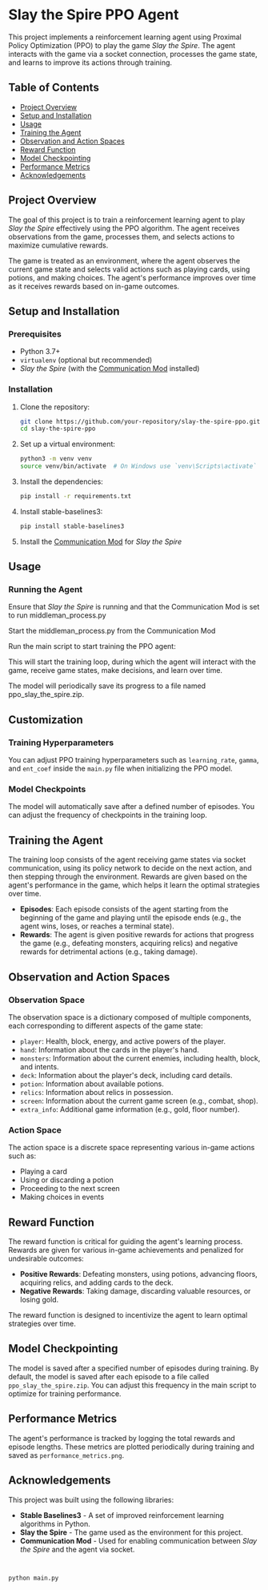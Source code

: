 # Slay the Spire PPO Agent

This project implements a reinforcement learning agent using Proximal Policy Optimization (PPO) to play the game *Slay the Spire*. The agent interacts with the game via a socket connection, processes the game state, and learns to improve its actions through training.

## Table of Contents

- [Project Overview](#project-overview)
- [Setup and Installation](#setup-and-installation)
- [Usage](#usage)
- [Training the Agent](#training-the-agent)
- [Observation and Action Spaces](#observation-and-action-spaces)
- [Reward Function](#reward-function)
- [Model Checkpointing](#model-checkpointing)
- [Performance Metrics](#performance-metrics)
- [Acknowledgements](#acknowledgements)

## Project Overview

The goal of this project is to train a reinforcement learning agent to play *Slay the Spire* effectively using the PPO algorithm. The agent receives observations from the game, processes them, and selects actions to maximize cumulative rewards.

The game is treated as an environment, where the agent observes the current game state and selects valid actions such as playing cards, using potions, and making choices. The agent's performance improves over time as it receives rewards based on in-game outcomes.

## Setup and Installation

### Prerequisites

- Python 3.7+
- `virtualenv` (optional but recommended)
- *Slay the Spire* (with the [Communication Mod](https://github.com/ForgottenArbiter/CommunicationMod) installed)

### Installation

1. Clone the repository:

    ```bash
    git clone https://github.com/your-repository/slay-the-spire-ppo.git
    cd slay-the-spire-ppo
    ```

2. Set up a virtual environment:

    ```bash
    python3 -m venv venv
    source venv/bin/activate  # On Windows use `venv\Scripts\activate`
    ```

3. Install the dependencies:

    ```bash
    pip install -r requirements.txt
    ```

4. Install stable-baselines3:

    ```bash
    pip install stable-baselines3
    ```

5. Install the [Communication Mod](https://github.com/ForgottenArbiter/CommunicationMod) for *Slay the Spire*

## Usage

### Running the Agent

Ensure that *Slay the Spire* is running and that the Communication Mod is set to run middleman_process.py

Start the middleman_process.py from the Communication Mod

Run the main script to start training the PPO agent:

This will start the training loop, during which the agent will interact with the game, receive game states, make decisions, and learn over time.

The model will periodically save its progress to a file named ppo_slay_the_spire.zip.

## Customization

### Training Hyperparameters

You can adjust PPO training hyperparameters such as `learning_rate`, `gamma`, and `ent_coef` inside the `main.py` file when initializing the PPO model.

### Model Checkpoints

The model will automatically save after a defined number of episodes. You can adjust the frequency of checkpoints in the training loop.

## Training the Agent

The training loop consists of the agent receiving game states via socket communication, using its policy network to decide on the next action, and then stepping through the environment. Rewards are given based on the agent's performance in the game, which helps it learn the optimal strategies over time.

- **Episodes**: Each episode consists of the agent starting from the beginning of the game and playing until the episode ends (e.g., the agent wins, loses, or reaches a terminal state).
- **Rewards**: The agent is given positive rewards for actions that progress the game (e.g., defeating monsters, acquiring relics) and negative rewards for detrimental actions (e.g., taking damage).

## Observation and Action Spaces

### Observation Space

The observation space is a dictionary composed of multiple components, each corresponding to different aspects of the game state:

- `player`: Health, block, energy, and active powers of the player.
- `hand`: Information about the cards in the player's hand.
- `monsters`: Information about the current enemies, including health, block, and intents.
- `deck`: Information about the player's deck, including card details.
- `potion`: Information about available potions.
- `relics`: Information about relics in possession.
- `screen`: Information about the current game screen (e.g., combat, shop).
- `extra_info`: Additional game information (e.g., gold, floor number).

### Action Space

The action space is a discrete space representing various in-game actions such as:

- Playing a card
- Using or discarding a potion
- Proceeding to the next screen
- Making choices in events

## Reward Function

The reward function is critical for guiding the agent's learning process. Rewards are given for various in-game achievements and penalized for undesirable outcomes:

- **Positive Rewards**: Defeating monsters, using potions, advancing floors, acquiring relics, and adding cards to the deck.
- **Negative Rewards**: Taking damage, discarding valuable resources, or losing gold.

The reward function is designed to incentivize the agent to learn optimal strategies over time.

## Model Checkpointing

The model is saved after a specified number of episodes during training. By default, the model is saved after each episode to a file called `ppo_slay_the_spire.zip`. You can adjust this frequency in the main script to optimize for training performance.

## Performance Metrics

The agent's performance is tracked by logging the total rewards and episode lengths. These metrics are plotted periodically during training and saved as `performance_metrics.png`.

## Acknowledgements

This project was built using the following libraries:

- **Stable Baselines3** - A set of improved reinforcement learning algorithms in Python.
- **Slay the Spire** - The game used as the environment for this project.
- **Communication Mod** - Used for enabling communication between *Slay the Spire* and the agent via socket.
  
```bash


python main.py
